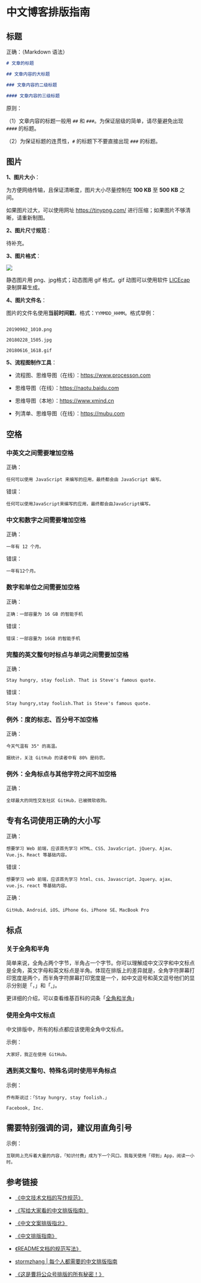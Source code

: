 # 中文博客排版指南

## 标题

正确：（Markdown 语法）

```markdown
# 文章的标题

## 文章内容的大标题

### 文章内容的二级标题

#### 文章内容的三级标题
```

原则：

（1）文章内容的标题一般用 `##` 和 `###`。为保证层级的简单，请尽量避免出现 `####` 的标题。

（2）为保证标题的连贯性，`#` 的标题下不要直接出现 `###` 的标题。

## 图片


**1、图片大小**：

为方便网络传输，且保证清晰度，图片大小尽量控制在 **100 KB** 至 **500 KB** 之间。

如果图片过大，可以使用网址 <https://tinypng.com/> 进行压缩；如果图片不够清晰，请重新制图。

**2、图片尺寸规范**：

待补充。

**3、图片格式**：

![](http://img.smyhvae.com/20190908_2238.png)

静态图片用 png、jpg格式；动态图用 gif 格式。gif 动图可以使用软件 [LICEcap](https://www.cockos.com/licecap/) 录制屏幕生成。

**4、图片文件名**：

图片的文件名使用**当前时间戳**，格式：`YYMMDD_HHMM`。格式举例：

```

20190902_1010.png

20180228_1505.jpg

20180616_1618.gif
```

**5、流程图制作工具**：

- 流程图、思维导图（在线）：<https://www.processon.com>

- 思维导图（在线）：<https://naotu.baidu.com>

- 思维导图（本地）：<https://www.xmind.cn>

- 列清单、思维导图（在线）：<https://mubu.com>

## 空格

### 中英文之间需要增加空格

正确：

```
任何可以使用 JavaScript 来编写的应用，最终都会由 JavaScript 编写。
```

错误：

```
任何可以使用JavaScript来编写的应用，最终都会由JavaScript编写。
```

### 中文和数字之间需要增加空格

正确：

```
一年有 12 个月。
```

错误：

```
一年有12个月。
```

### 数字和单位之间需要加空格

正确：

```
正确：一部容量为 16 GB 的智能手机
```

错误：

```
错误：一部容量为 16GB 的智能手机
```

### 完整的英文整句时标点与单词之间需要加空格

正确：

```
Stay hungry, stay foolish. That is Steve's famous quote.
```

错误：

```
Stay hungry,stay foolish.That is Steve's famous quote.
```

### 例外：度的标志、百分号不加空格

正确：

```
今天气温有 35° 的高温。

据统计，关注 GitHub 的读者中有 80% 是码农。
```

### 例外：全角标点与其他字符之间不加空格

正确：

```
全球最大的同性交友社区 GitHub，已被微软收购。
```

## 专有名词使用正确的大小写

正确：

```
想要学习 Web 前端，应该首先学习 HTML、CSS、JavaScript、jQuery、Ajax、Vue.js、React 等基础内容。

```

错误：

```
想要学习 web 前端，应该首先学习 html、css、Javascript、Jquery、ajax、vue.js、react 等基础内容。
```

正确：

```
GitHub、Android、iOS、iPhone 6s、iPhone SE、MacBook Pro
```

## 标点

### 关于全角和半角

简单来说，全角占两个字节，半角占一个字节。你可以理解成中文汉字和中文标点是全角，英文字母和英文标点是半角。体现在排版上的差异就是，全角字符屏幕打印宽度是两个，而半角字符屏幕打印宽度是一个，如中文逗号和英文逗号他们的显示分别是「，」和「,」。

更详细的介绍，可以查看维基百科的词条「[全角和半角](https://zh.wikipedia.org/wiki/%E5%85%A8%E5%BD%A2%E5%92%8C%E5%8D%8A%E5%BD%A2)」

### 使用全角中文标点

中文排版中，所有的标点都应该使用全角中文标点。

示例：

```
大家好，我正在使用 GitHub。
```

### 遇到英文整句、特殊名词时使用半角标点

示例：

```
乔布斯说过：「Stay hungry, stay foolish.」

Facebook, Inc.
```

## 需要特别强调的词，建议用直角引号

示例：

```
互联网上充斥着大量的内容，「知识付费」成为下一个风口。我每天使用「得到」App，阅读一小时。
```

## 参考链接

- [《中文技术文档的写作规范》](https://github.com/ruanyf/document-style-guide)

- [《写给大家看的中文排版指南》](https://zhuanlan.zhihu.com/p/20506092)

- [《中文文案排版指北》](https://github.com/sparanoid/chinese-copywriting-guidelines)

- [《中文排版指南》](https://github.com/ctf-wiki/ctf-wiki/wiki/%E4%B8%AD%E6%96%87%E6%8E%92%E7%89%88%E6%8C%87%E5%8D%97)

- [《README文档的规范写法》](https://github.com/AweiLoveAndroid/CommonDevKnowledge/blob/master/github_README/README%E6%96%87%E6%A1%A3%E7%9A%84%E8%A7%84%E8%8C%83%E5%86%99%E6%B3%95.md)

- [stormzhang | 每个人都需要的中文排版指南](https://mp.weixin.qq.com/s/k5DAmYtMrdSlK1jHsW-hrg)

- [《这是曹将公众号排版的所有秘密！》](https://mp.weixin.qq.com/s/DEUUcO4FhCiIYmh61wGXnw)

